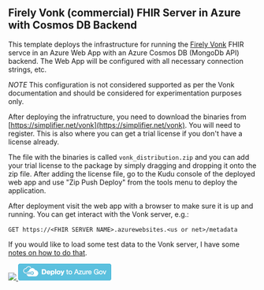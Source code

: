 Firely Vonk (commercial) FHIR Server in Azure with Cosmos DB Backend
---------------------------------------------------------------------

This template deploys the infrastructure for running the [Firely Vonk](https://fire.ly/vonk) FHIR servce in an Azure Web App with an Azure Cosmos DB (MongoDb API) backend. The Web App will be configured with all necessary connection strings, etc. 

*NOTE* This configuration is not considered supported as per the Vonk documentation and should be considered for experimentation purposes only.

After deploying the infratructure, you need to download the binaries from [https://simplifier.net/vonk](https://simplifier.net/vonk). You will need to register. This is also where you can get a trial license if you don't have a license already. 

The file with the binaries is called `vonk_distribution.zip` and you can add your trial license to the package by simply dragging and dropping it onto the zip file. After adding the license file, go to the Kudu console of the deployed web app and use "Zip Push Deploy" from the tools menu to deploy the application. 

After deployment visit the web app with a browser to make sure it is up and running. You can get interact with the Vonk server, e.g.:

```
GET https://<FHIR SERVER NAME>.azurewebsites.<us or net>/metadata
```

If you would like to load some test data to the Vonk server, I have some [notes on how to do that](../data-preload/).

<a href="https://transmogrify.azurewebsites.net/vonk-cosmosdb/azuredeploy.json" target="_blank">
    <img src="http://azuredeploy.net/deploybutton.png"/>
</a>

<a href="https://transmogrify.azurewebsites.net/vonk-cosmosdb/azuredeploy.json?environment=gov" target="_blank">
<img src="https://raw.githubusercontent.com/Azure/azure-quickstart-templates/master/1-CONTRIBUTION-GUIDE/images/deploytoazuregov.png"
</a>
